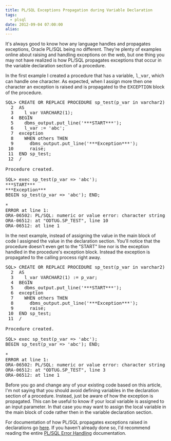 ```yaml
---
title: PL/SQL Exceptions Propagation during Variable Declaration
tags:
  - plsql
date: 2012-09-04 07:00:00
alias:
---
```


It's always good to know how any language handles and propagates exceptions, Oracle PL/SQL being no different. They're plenty of examples online about raising and handling exceptions on the web, but one thing you may not have realized is how PL/SQL propagates exceptions that occur in the variable declaration section of a procedure.

In the first example I created a procedure that has a variable, <span style="font-family: &quot;Courier New&quot;,Courier,monospace;">l_var</span>, which can handle one character. As expected, when I assign more then one character an exception is raised and is propagated to the <span style="font-family: &quot;Courier New&quot;,Courier,monospace;">EXCEPTION</span> block of the procedure.
<pre class="brush: sql; highlight: [6,16,17,18]">
SQL> CREATE OR REPLACE PROCEDURE sp_test(p_var in varchar2)
  2  AS
  3    l_var VARCHAR2(1);
  4  BEGIN
  5    dbms_output.put_line('***START***');
  6    l_var := 'abc';
  7  exception
  8    WHEN others THEN
  9      dbms_output.put_line('***Exception***');
 10      raise;
 11  END sp_test;
 12  /

Procedure created.

SQL> exec sp_test(p_var => 'abc');
***START***
***Exception***
BEGIN sp_test(p_var => 'abc'); END;

*
ERROR at line 1:
ORA-06502: PL/SQL: numeric or value error: character string buffer too small
ORA-06512: at "ODTUG.SP_TEST", line 10
ORA-06512: at line 1
</pre>In the next example, instead of assigning the value in the main block of code I assigned the value in the declaration section. You'll notice that the procedure doesn't even get to the "START" line nor is the exception handled in the procedure's exception block. Instead the exception is propagated to the calling process right away.
<pre class="brush: sql; highlight: [3,15]">
SQL> CREATE OR REPLACE PROCEDURE sp_test(p_var in varchar2)
  2  AS
  3    l_var VARCHAR2(1) := p_var;
  4  BEGIN
  5    dbms_output.put_line('***START***');
  6  exception
  7    WHEN others THEN
  8      dbms_output.put_line('***Exception***');
  9      raise;
 10  END sp_test;
 11  /

Procedure created.

SQL> exec sp_test(p_var => 'abc');
BEGIN sp_test(p_var => 'abc'); END;

*
ERROR at line 1:
ORA-06502: PL/SQL: numeric or value error: character string buffer too small
ORA-06512: at "ODTUG.SP_TEST", line 3
ORA-06512: at line 1
</pre>Before you go and change any of your existing code based on this article, I'm not saying that you should avoid defining variables in the declaration section of a procedure. Instead, just be aware of how the exception is propagated. This can be useful to know if your local variable is assigned to an input parameter. In that case you may want to assign the local variable in the main block of code rather then in the variable declaration section.

For documentation of how PL/SQL propagates exceptions raised in declarations go [here](http://docs.oracle.com/cd/E11882_01/appdev.112/e25519/errors.htm#LNPLS00701). If you haven't already done so, I'd recommend reading the entire [PL/SQL Error Handling](http://docs.oracle.com/cd/E11882_01/appdev.112/e25519/errors.htm) documentation.
